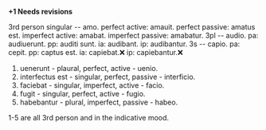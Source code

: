 **+1 Needs revisions**

3rd person singular -- amo.
perfect active: amauit.
perfect passive: amatus est.
imperfect active: amabat.
imperfect passive: amabatur.
3pl -- audio.
pa: audiuerunt.
pp: auditi sunt.
ia: audibant.
ip: audibantur.
3s -- capio.
pa: cepit.
pp: captus est.
ia: capiebat.❌
ip: capiebantur.❌

1. uenerunt - plaural, perfect, active - uenio.
2. interfectus est - singular, perfect, passive - interficio.
3. faciebat - singular, imperfect, active - facio.
4. fugit - singular, perfect, active - fugio.
5. habebantur - plural, imperfect, passive - habeo.

1-5 are all 3rd person and in the indicative mood.
